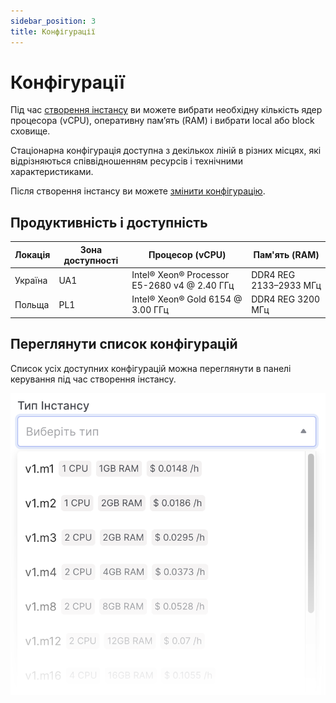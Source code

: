 ```yaml
---
sidebar_position: 3
title: Конфігурації
---
```


# Конфігурації

Під час [створення інстансу](/control-panel/cloud-platform/instances/create-an-instance) ви можете вибрати необхідну кількість ядер процесора (vCPU), оперативну пам’ять (RAM) і вибрати local або block сховище.

Стаціонарна конфігурація доступна з декількох ліній в різних місцях, які відрізняються співвідношенням ресурсів і технічними характеристиками.

Після створення інстансу ви можете [змінити конфігурацію](/ua/control-panel/cloud-platform/instances/type-instance).

## Продуктивність і доступність

| Локація       | Зона доступності   | Процесор (vCPU)                              | Пам'ять (RAM)          |
|----------------|-------------------|----------------------------------------------|------------------------|
| Україна        | UA1               | Intel® Xeon® Processor E5-2680 v4 @ 2.40 ГГц | DDR4 REG 2133–2933 МГц |
| Польща         | PL1               | Intel® Xeon® Gold 6154 @ 3.00 ГГц            | DDR4 REG 3200 МГц      |

## Переглянути список конфігурацій

Список усіх доступних конфігурацій можна переглянути в панелі керування під час створення інстансу.

![](../img/ic-instance-5-ua.svg)